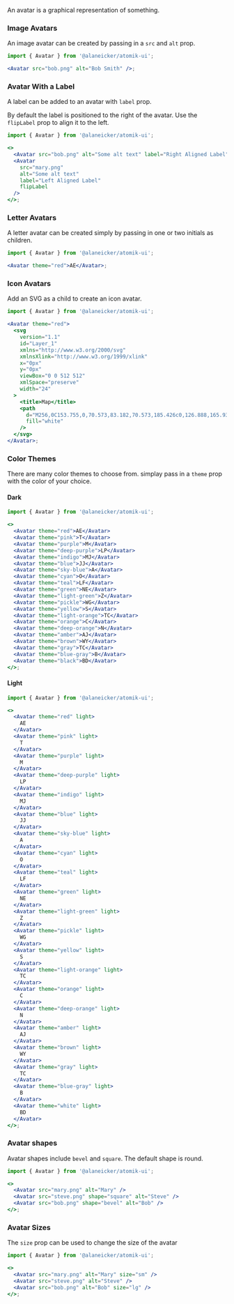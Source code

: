 An avatar is a graphical representation of something.

### Image Avatars

An image avatar can be created by passing in a `src` and `alt` prop.

```jsx
import { Avatar } from '@alaneicker/atomik-ui';

<Avatar src="bob.png" alt="Bob Smith" />;
```

### Avatar With a Label

A label can be added to an avatar with `label` prop.

By default the label is positioned to the right of the avatar. Use the `flipLabel` prop to align it to the left.

```jsx
import { Avatar } from '@alaneicker/atomik-ui';

<>
  <Avatar src="bob.png" alt="Some alt text" label="Right Aligned Label" />
  <Avatar
    src="mary.png"
    alt="Some alt text"
    label="Left Aligned Label"
    flipLabel
  />
</>;
```

### Letter Avatars

A letter avatar can be created simply by passing in one or two initials as children.

```jsx
import { Avatar } from '@alaneicker/atomik-ui';

<Avatar theme="red">AE</Avatar>;
```

### Icon Avatars

Add an SVG as a child to create an icon avatar.

```jsx
import { Avatar } from '@alaneicker/atomik-ui';

<Avatar theme="red">
  <svg
    version="1.1"
    id="Layer_1"
    xmlns="http://www.w3.org/2000/svg"
    xmlnsXlink="http://www.w3.org/1999/xlink"
    x="0px"
    y="0px"
    viewBox="0 0 512 512"
    xmlSpace="preserve"
    width="24"
  >
    <title>Map</title>
    <path
      d="M256,0C153.755,0,70.573,83.182,70.573,185.426c0,126.888,165.939,313.167,173.004,321.035c6.636,7.391,18.222,7.378,24.846,0c7.065-7.868,173.004-194.147,173.004-321.035C441.425,83.182,358.244,0,256,0z M256,278.719c-51.442,0-93.292-41.851-93.292-93.293S204.559,92.134,256,92.134s93.291,41.851,93.291,93.293S307.441,278.719,256,278.719z"
      fill="white"
    />
  </svg>
</Avatar>;
```

### Color Themes

There are many color themes to choose from. simplay pass in a `theme` prop with the color of your choice.

#### Dark

```jsx
import { Avatar } from '@alaneicker/atomik-ui';

<>
  <Avatar theme="red">AE</Avatar>
  <Avatar theme="pink">T</Avatar>
  <Avatar theme="purple">M</Avatar>
  <Avatar theme="deep-purple">LP</Avatar>
  <Avatar theme="indigo">MJ</Avatar>
  <Avatar theme="blue">JJ</Avatar>
  <Avatar theme="sky-blue">A</Avatar>
  <Avatar theme="cyan">O</Avatar>
  <Avatar theme="teal">LF</Avatar>
  <Avatar theme="green">NE</Avatar>
  <Avatar theme="light-green">Z</Avatar>
  <Avatar theme="pickle">WG</Avatar>
  <Avatar theme="yellow">S</Avatar>
  <Avatar theme="light-orange">TC</Avatar>
  <Avatar theme="orange">C</Avatar>
  <Avatar theme="deep-orange">N</Avatar>
  <Avatar theme="amber">AJ</Avatar>
  <Avatar theme="brown">WY</Avatar>
  <Avatar theme="gray">TC</Avatar>
  <Avatar theme="blue-gray">B</Avatar>
  <Avatar theme="black">BD</Avatar>
</>;
```

#### Light

```jsx
import { Avatar } from '@alaneicker/atomik-ui';

<>
  <Avatar theme="red" light>
    AE
  </Avatar>
  <Avatar theme="pink" light>
    T
  </Avatar>
  <Avatar theme="purple" light>
    M
  </Avatar>
  <Avatar theme="deep-purple" light>
    LP
  </Avatar>
  <Avatar theme="indigo" light>
    MJ
  </Avatar>
  <Avatar theme="blue" light>
    JJ
  </Avatar>
  <Avatar theme="sky-blue" light>
    A
  </Avatar>
  <Avatar theme="cyan" light>
    O
  </Avatar>
  <Avatar theme="teal" light>
    LF
  </Avatar>
  <Avatar theme="green" light>
    NE
  </Avatar>
  <Avatar theme="light-green" light>
    Z
  </Avatar>
  <Avatar theme="pickle" light>
    WG
  </Avatar>
  <Avatar theme="yellow" light>
    S
  </Avatar>
  <Avatar theme="light-orange" light>
    TC
  </Avatar>
  <Avatar theme="orange" light>
    C
  </Avatar>
  <Avatar theme="deep-orange" light>
    N
  </Avatar>
  <Avatar theme="amber" light>
    AJ
  </Avatar>
  <Avatar theme="brown" light>
    WY
  </Avatar>
  <Avatar theme="gray" light>
    TC
  </Avatar>
  <Avatar theme="blue-gray" light>
    B
  </Avatar>
  <Avatar theme="white" light>
    BD
  </Avatar>
</>;
```

### Avatar shapes

Avatar shapes include `bevel` and `square`. The default shape is round.

```jsx
import { Avatar } from '@alaneicker/atomik-ui';

<>
  <Avatar src="mary.png" alt="Mary" />
  <Avatar src="steve.png" shape="square" alt="Steve" />
  <Avatar src="bob.png" shape="bevel" alt="Bob" />
</>;
```

### Avatar Sizes

The `size` prop can be used to change the size of the avatar

```jsx
import { Avatar } from '@alaneicker/atomik-ui';

<>
  <Avatar src="mary.png" alt="Mary" size="sm" />
  <Avatar src="steve.png" alt="Steve" />
  <Avatar src="bob.png" alt="Bob" size="lg" />
</>;
```
